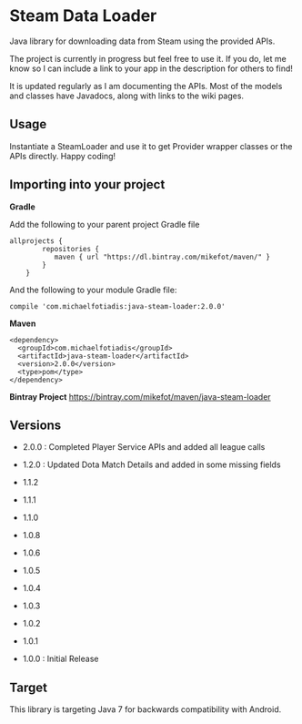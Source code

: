 # Steam Data Loader
Java library for downloading data from Steam using the provided APIs.

The project is currently in progress but feel free to use it. If you do, let me know so I can include a link to your app in the description for others to find!

It is updated regularly as I am documenting the APIs. Most of the models and classes have Javadocs, along with links to the wiki pages.

## Usage
Instantiate a SteamLoader and use it to get Provider wrapper classes or the APIs directly. Happy coding!

## Importing into your project

**Gradle**

Add the following to your parent project Gradle file

```
allprojects {
        repositories {
           maven { url "https://dl.bintray.com/mikefot/maven/" }
        }
    }
```

And the following to your module Gradle file:

`compile 'com.michaelfotiadis:java-steam-loader:2.0.0'`

**Maven**

```
<dependency>
  <groupId>com.michaelfotiadis</groupId>
  <artifactId>java-steam-loader</artifactId>
  <version>2.0.0</version>
  <type>pom</type>
</dependency>
```

**Bintray Project**
https://bintray.com/mikefot/maven/java-steam-loader

## Versions
- 2.0.0 : Completed Player Service APIs and added all league calls

- 1.2.0 : Updated Dota Match Details and added in some missing fields

- 1.1.2

- 1.1.1

- 1.1.0

- 1.0.8

- 1.0.6

- 1.0.5

- 1.0.4

- 1.0.3

- 1.0.2

- 1.0.1

- 1.0.0 : Initial Release

## Target
This library is targeting Java 7 for backwards compatibility with Android.
